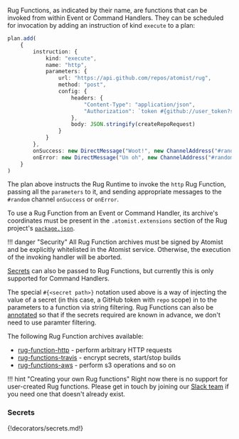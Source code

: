 Rug Functions, as indicated by their name, are functions that can be invoked
from within Event or Command Handlers. They can be scheduled for invocation by
adding an instruction of kind `execute` to a plan:

```typescript linenums="1"
plan.add(
    {
        instruction: {
            kind: "execute",
            name: "http",
            parameters: {
                url: "https://api.github.com/repos/atomist/rug",
                method: "post",
                config: {
                    headers: {
                        "Content-Type": "application/json",
                        "Authorization": `token #{github://user_token?scopes=repo}`,
                    },
                    body: JSON.stringify(createRepoRequest)
                }
            }
        },
        onSuccess: new DirectMessage("Woot!", new ChannelAddress("#random")),
        onError: new DirectMessage("Un oh", new ChannelAddress("#random"))
    }
)
```

The plan above instructs the Rug Runtime to invoke the `http` Rug Function,
passing all the `parameters` to it, and sending appropriate messages to the
`#random` channel `onSuccess` or `onError`.

To use a Rug Function from an Event or Command Handler, its archive's
coordinates must be present in the `.atomist.extensions` section of
the Rug project's [`package.json`][archives].

[archives]: /reference/rug/archives.md (Rug Archives)

!!! danger "Security"
    All Rug Function archives must be signed by Atomist and be explicitly
    whitelisted in the Atomist service. Otherwise, the execution of the invoking
    handler will be aborted.

[Secrets](#secrets) can also be passed to Rug Functions, but currently this is only supported
for Command Handlers.

The special `#{<secret path>}` notation used above is a way of injecting the value
of a secret (in this case, a GitHub token with `repo` scope) in to the parameters
to a function via string filtering. Rug Functions can also be [annotated][awsfn]
so that if the secrets required are known in advance, we don't need to use paramter
filtering.

[awsfn]: https://github.com/atomist/rug-functions-aws/blob/master/src/main/scala/com/atomist/rug/MirrorRepoToS3.scala#L40

The following Rug Function archives available:

-   [rug-function-http](https://github.com/atomist/rug-function-http) - perform arbitrary HTTP requests
-   [rug-functions-travis](https://github.com/atomist/rug-functions-travis) - encrypt secrets, start/stop builds
-   [rug-functions-aws](https://github.com/atomist/rug-functions-aws) - perform s3 operations and so on

!!! hint "Creating your own Rug functions"
    Right now there is no support for user-created Rug functions. Please get in
    touch by joining our [Slack team](https://join.atomist.com/) if you need one
    that doesn't already exist.

### Secrets

{!decorators/secrets.md!}
